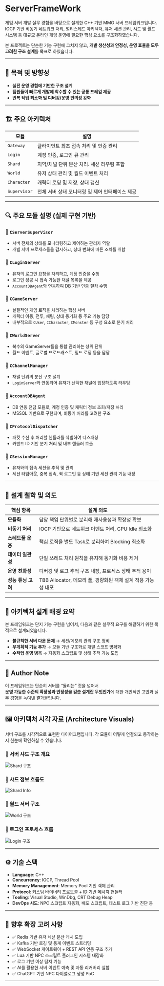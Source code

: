 # ServerFrameWork

게임 서버 개발 실무 경험을 바탕으로 설계한 C++ 기반 MMO 서버 프레임워크입니다.  
IOCP 기반 비동기 네트워크 처리, 멀티스레드 아키텍처, 유저 세션 관리, 샤드 및 월드 시스템 등 대규모 온라인 게임 운영에 필요한 핵심 요소를 구조화하였습니다.

본 프로젝트는 단순한 기능 구현에 그치지 않고, **개발 생산성과 안정성, 운영 효율을 모두 고려한 구조 설계**를 목표로 하였습니다.

---

## 🎯 목적 및 방향성

- **실전 운영 경험에 기반한 구조 설계**
- **팀원들이 빠르게 개발에 착수할 수 있는 공통 프레임 제공**
- **반복 작업 최소화 및 디버깅/운영 편의성 강화**

---

## 🏗️ 주요 아키텍처

| 모듈 | 설명 |
|------|------|
| `Gateway` | 클라이언트 최초 접속 처리 및 인증 관리 |
| `Login` | 계정 인증, 로그인 큐 관리 |
| `Shard` | 지역/채널 단위 분산 처리. 세션 라우팅 포함 |
| `World` | 유저 상태 관리 및 월드 이벤트 처리 |
| `Character` | 캐릭터 로딩 및 저장, 상태 갱신 |
| `Supervisor` | 전체 서버 상태 모니터링 및 제어 인터페이스 제공 |

---

## 🔍 주요 모듈 설명 (실제 구현 기반)

### 📌 `CServerSuperVisor`
- 서버 전체의 상태를 모니터링하고 제어하는 관리자 역할
- 개별 서버 프로세스들을 감시하고, 상태 변화에 따른 조치를 취함

### 📌 `CLoginServer`
- 유저의 로그인 요청을 처리하고, 계정 인증을 수행
- 로그인 성공 시 접속 가능한 채널 목록을 제공
- `AccountDBAgent`와 연동하여 DB 기반 인증 절차 수행

### 📌 `CGameServer`
- 실질적인 게임 로직을 처리하는 핵심 서버
- 캐릭터 이동, 전투, 채팅, 상태 동기화 등 주요 기능 담당
- 내부적으로 `CUser`, `CCharacter`, `CMonster` 등 구성 요소로 분기 처리

### 📌 `CWorldServer`
- 복수의 GameServer들을 통합 관리하는 상위 단위
- 월드 이벤트, 글로벌 브로드캐스트, 필드 로딩 등을 담당

### 📌 `CChannelManager`
- 채널 단위의 분산 구조 설계
- `LoginServer`와 연동되어 유저가 선택한 채널에 입장하도록 라우팅

### 📌 `AccountDBAgent`
- DB 연동 전담 모듈로, 계정 인증 및 캐릭터 정보 조회/저장 처리
- MSSQL 기반으로 구현되며, 비동기 처리를 고려한 구조

### 📌 `CProtocolDispatcher`
- 패킷 수신 후 처리할 핸들러를 식별하여 디스패칭
- 커맨드 ID 기반 분기 처리 및 내부 핸들러 호출

### 📌 `CSessionManager`
- 유저와의 접속 세션을 추적 및 관리
- 세션 타임아웃, 중복 접속, 퀵 로그인 등 상태 기반 세션 관리 기능 내장

---

## 🧠 설계 철학 및 의도

| 핵심 항목 | 설계 의도 |
|-----------|------------|
| **모듈화** | 담당 책임 단위별로 분리해 재사용성과 확장성 확보 |
| **비동기 처리** | IOCP 기반으로 네트워크 이벤트 처리, CPU Idle 최소화 |
| **스레드풀 운용** | 핵심 로직을 별도 Task로 분리하여 Blocking 최소화 |
| **데이터 일관성** | 단일 쓰레드 처리 원칙을 유지해 동기화 비용 제거 |
| **운영 친화성** | 디버깅 및 로그 추적 구조 내장, 프로세스 상태 추적 용이 |
| **성능 튜닝 고려** | TBB Allocator, 메모리 풀, 경량화된 객체 설계 적용 가능성 내포 |

---

## 🧩 아키텍처 설계 배경 요약

본 프레임워크는 단지 기능 구현을 넘어서, 다음과 같은 실무적 요구를 해결하기 위한 목적으로 설계되었습니다.

- **불규칙한 서버 다운 문제** → 세션/메모리 관리 구조 정비
- **무계획적 기능 추가** → 모듈 기반 구조화로 개발 스코프 명확화
- **수작업 운영 병목** → 자동화 스크립트 및 상태 추적 기능 도입

---

## 👤 Author Note

이 프레임워크는 단순히 서버를 “돌리는” 것을 넘어서  
**운영 가능한 수준의 확장성과 안정성을 갖춘 설계란 무엇인가**에 대한 개인적인 고민과 실무 경험을 녹여낸 결과물입니다.

---

## 🖼️ 아키텍처 시각 자료 (Architecture Visuals)

서버 구조를 시각적으로 표현한 다이어그램입니다. 각 모듈이 어떻게 연결되고 동작하는지 한눈에 확인하실 수 있습니다.

### 🔹 서버 샤드 구조 개요
![Shard 구조](/ServerFrameWork_Shard.jpg)

### 🔹 샤드 정보 흐름도
![Shard Info](/ServerFrameWork_Shard_Info.jpg)

### 🔹 월드 서버 구조
![World 구조](/ServerFrameWork_World.jpg)

### 🔹 로그인 프로세스 흐름
![Login 구조](/ServerFrameWork_Login.jpg)

---

## ⚙️ 기술 스택

- **Language**: C++
- **Concurrency**: IOCP, Thread Pool
- **Memory Management**: Memory Pool 기반 객체 관리
- **Protocol**: 커스텀 바이너리 프로토콜 + ID 기반 메시지 핸들러
- **Tooling**: Visual Studio, WinDbg, CRT Debug Heap
- **DevOps 시도**: NPC 스크립트 자동화, 배포 스크립트, 테스트 로그 기반 진단 등

---

## 🧪 향후 확장 고려 사항

- ✅ Redis 기반 유저 세션 분산 캐시 도입
- ✅ Kafka 기반 로깅 및 통계 이벤트 스트리밍
- ✅ WebSocket 게이트웨이 + REST API 연동 구조 추가
- ✅ Lua 기반 NPC 스크립트 플러그인 시스템 내장화
- ✅ 로그 기반 이상 탐지 기능
- ✅ AI를 활용한 서버 이벤트 예측 및 자동 리커버리 실험
- ✅ ChatGPT 기반 NPC 다이얼로그 생성 PoC

---
